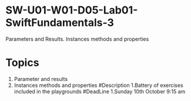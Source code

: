 # SW-U01-W01-D05-Lab01-SwiftFundamentals-3
Parameters and Results. Instances methods and properties
# Topics
1. Parameter and results
2. Instances methods and properties
#Description 
1.Battery of exercises included in the playgrounds 
#DeadLine
1.Sunday 10th October 9:15 am